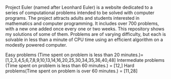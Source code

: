 Project Euler (named after Leonhard Euler) is a website dedicated to a series of computational problems intended to be solved with computer programs.
The project attracts adults and students interested in mathematics and computer programming.
It includes over 700 problems, with a new one added once every one or two weeks. This repository shows my solutions of some of them.
Problems are of varying difficulty, but each is solvable in less than a minute of CPU time using an efficient algorithm on a modestly powered computer.

Easy problems (Time spent on problem is less than 20 minutes.)= [1,2,3,4,5,6,7,8,9,10,13,14,16,20,25,30,34,35,36,40,48]
Intermediate problems (Time spent on problem is less than 60 minutes.) = [12,]
Hard problems(Time spent on problem is over 60 minutes.) = [11,28]


